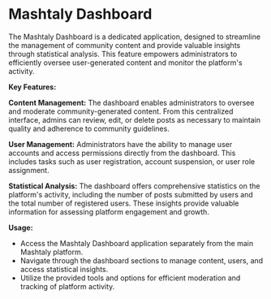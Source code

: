 # Mashtaly Dashboard

The Mashtaly Dashboard is a dedicated application, designed to streamline the management of community content and provide valuable insights through statistical analysis. This feature empowers administrators to efficiently oversee user-generated content and monitor the platform's activity.

**Key Features:**

**Content Management:** The dashboard enables administrators to oversee and moderate community-generated content. From this centralized interface, admins can review, edit, or delete posts as necessary to maintain quality and adherence to community guidelines.

**User Management:** Administrators have the ability to manage user accounts and access permissions directly from the dashboard. This includes tasks such as user registration, account suspension, or user role assignment.

**Statistical Analysis:** The dashboard offers comprehensive statistics on the platform's activity, including the number of posts submitted by users and the total number of registered users. These insights provide valuable information for assessing platform engagement and growth.

**Usage:**

- Access the Mashtaly Dashboard application separately from the main Mashtaly platform.
- Navigate through the dashboard sections to manage content, users, and access statistical insights.
- Utilize the provided tools and options for efficient moderation and tracking of platform activity.
